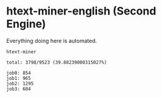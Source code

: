 # htext-miner-english (Second Engine)

Everything doing here is automated.

```
htext-miner

total: 3798/9523 (39.88239000315027%)

job0: 854
job1: 965
job2: 1295
job3: 684
```